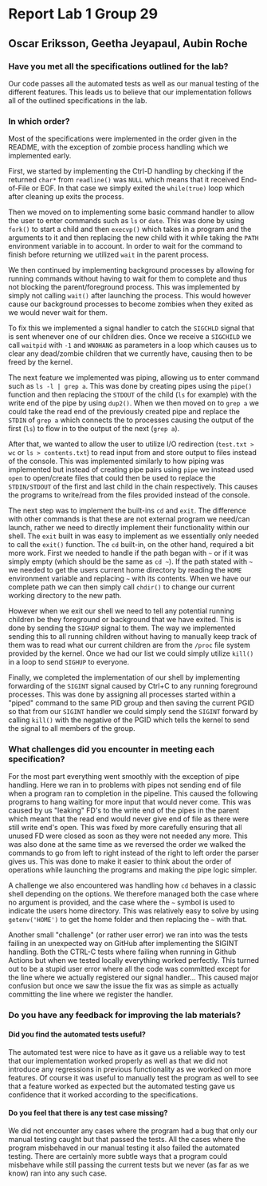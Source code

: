 # Report Lab 1 Group 29
## Oscar Eriksson, Geetha Jeyapaul, Aubin Roche

### Have you met all the specifications outlined for the lab?
Our code passes all the automated tests as well as our manual testing of the different features. This leads us to believe that our implementation follows all of the outlined specifications in the lab. 

### In which order?

Most of the specifications were implemented in the order given in the README, with the exception of zombie process handling which we implemented early.

First, we started by implementing the Ctrl-D handling by checking if the returned `char*` from `readline()` was `NULL` which means that it received End-of-File or EOF. In that case we simply exited the `while(true)` loop which after cleaning up exits the process.

Then we moved on to implementing some basic command handler to allow the user to enter commands such as `ls` or `date`. This was done by using `fork()` to start a child and then `execvp()` which takes in a program and the arguments to it and then replacing the new child with it while taking the `PATH` environment variable in to account. In order to wait for the command to finish before returning we utilized `wait` in the parent process.

We then continued by implementing background processes by allowing for running commands without having to wait for them to complete and thus not blocking the parent/foreground process. This was implemented by simply not calling `wait()` after launching the process. This would however cause our background processes to become zombies when they exited as we would never wait for them.

To fix this we implemented a signal handler to catch the `SIGCHLD` signal that is sent whenever one of our children dies. Once we receive a `SIGCHILD` we call `waitpid` with `-1` and `WNOHANG` as parameters in a loop which causes us to clear any dead/zombie children that we currently have, causing then to be freed by the kernel.

The next feature we implemented was piping, allowing us to enter command such as `ls -l | grep a`. This was done by creating pipes using the `pipe()` function and then replacing the `STDOUT` of the child (`ls` for example) with the write end of the pipe by using `dup2()`. When we then moved on to `grep a` we could take the read end of the previously created pipe and replace the `STDIN` of `grep a` which connects the to processes causing the output of the first (`ls`) to flow in to the output of the next (`grep a`).

After that, we wanted to allow the user to utilize I/O redirection (`test.txt > wc` or `ls > contents.txt`) to read input from and store output to files instead of the console. This was implemented similarly to how piping was implemented but instead of creating pipe pairs using `pipe` we instead used `open` to open/create files that could then be used to replace the `STDIN/STDOUT` of the first and last child in the chain respectively. This causes the programs to write/read from the files provided instead of the console.

The next step was to implement the built-ins `cd` and `exit`. The difference with other commands is that these are not external program we need/can launch, rather we need to directly implement their functionality within our shell. The `exit` built in was easy to implement as we essentially only needed to call the `exit()` function.
The `cd` built-in, on the other hand, required a bit more work. First we needed to handle if the path began with `~` or if it was simply empty (which should be the same as `cd ~`). If the path stated with `~` we needed to get the users current home directory by reading the `HOME` environment variable and replacing `~` with its contents. When we have our complete path we can then simply call `chdir()` to change our current working directory to the new path.

However when we exit our shell we need to tell any potential running children be they foreground or background that we have exited. This is done by sending the `SIGHUP` signal to them. The way we implemented sending this to all running children without having to manually keep track of them was to read what our current children are from the `/proc` file system provided by the kernel. Once we had our list we could simply utilize `kill()` in a loop to send `SIGHUP` to everyone.

Finally, we completed the implementation of our shell by implementing forwarding of the `SIGINT` signal caused by Ctrl+C to any running foreground processes. This was done by assigning all processes started within a "piped" command to the same PID group and then saving the current PGID so that from our `SIGINT` handler we could simply send the `SIGINT` forward by calling `kill()` with the negative of the PGID which tells the kernel to send the signal to all members of the group.


### What challenges did you encounter in meeting each specification?

For the most part everything went smoothly with the exception of pipe handling. Here we ran in to problems with pipes not sending end of file when a program ran to completion in the pipeline. This caused the following programs to hang waiting for more input that would never come. This was caused by us "leaking" FD's to the write end of the pipes in the parent which meant that the read end would never give end of file as there were still write end's open. This was fixed by more carefully ensuring that all unused FD were closed as soon as they were not needed any more. This was also done at the same time as we reversed the order we walked the commands to go from left to right instead of the right to left order the parser gives us. This was done to make it easier to think about the order of operations while launching the programs and making the pipe logic simpler.

A challenge we also encountered was handling how `cd` behaves in a classic shell depending on the options. We therefore managed both the case where no argument is provided, and the case where the `~` symbol is used to indicate the users home directory. This was relatively easy to solve by using `getenv('HOME')` to get the home folder and then replacing the `~` with that.

Another small "challenge" (or rather user error) we ran into was the tests failing in an unexpected way on GitHub after implementing the SIGINT handling. Both the CTRL-C tests where failing when running in Github Actions but when we tested locally everything worked perfectly. This turned out to be a stupid user error where all the code was committed except for the line where we actually registered our signal handler... This caused major confusion but once we saw the issue the fix was as simple as actually committing the line where we register the handler.

### Do you have any feedback for improving the lab materials?
  #### Did you find the automated tests useful?

  The automated test were nice to have as it gave us a reliable way to test that our implementation worked properly as well as that we did not introduce any regressions in previous functionality as we worked on more features. Of course it was useful to manually test the program as well to see that a feature worked as expected but the automated testing gave us confidence that it worked according to the specifications.

  #### Do you feel that there is any test case missing?

  We did not encounter any cases where the program had a bug that only our manual testing caught but that passed the tests. All the cases where the program misbehaved in our manual testing it also failed the automated testing. There are certainly more subtle ways that a program could misbehave while still passing the current tests but we never (as far as we know) ran into any such case.
  